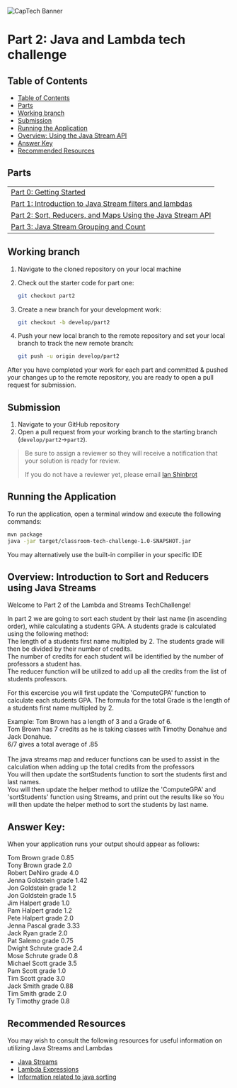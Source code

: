 ![CapTech Banner](https://github.com/captechconsulting/springboot-techchallenge/blob/part0/src/main/resources/images/CaptechLogo.png)

# Part 2: Java and Lambda tech challenge


## Table of Contents

- [Table of Contents](#table-of-contents)
- [Parts](#parts)
- [Working branch](#working-branch)
- [Submission](#submission)
- [Running the Application](#running-the-application)
- [Overview: Using the Java Stream API](#Using-the-Java-Stream-filter-API)
- [Answer Key](#answer-key)
- [Recommended Resources](#recommended-resources)


## Parts

|                                                                                                |
| :--------------------------------------------------------------------------------------------- |
| [Part 0: Getting Started](../../tree/part0)                                                    |
| [Part 1: Introduction to  Java Stream filters and lambdas](../../tree/part1)                    |
| [Part 2: Sort, Reducers, and Maps Using the Java Stream API](#part-2-Java-Stream-Sort)     |
| [Part 3: Java Stream Grouping and Count](../../tree/part3) |

## Working branch

1. Navigate to the cloned repository on your local machine
1. Check out the starter code for part one:

    ```bash
    git checkout part2
    ```

1. Create a new branch for your development work:

    ```bash
    git checkout -b develop/part2
    ```

1. Push your new local branch to the remote repository and set your local branch to track the new remote branch:

    ```bash
    git push -u origin develop/part2
    ```

After you have completed your work for each part and committed & pushed your changes up to the remote repository, you
are ready to open a pull request for submission.

## Submission

1. Navigate to your GitHub repository
1. Open a pull request from your working branch to the starting branch (`develop/part2`&rarr;`part2`).

> Be sure to assign a reviewer so they will receive a notification that your solution is ready for review.
>
> If you do not have a reviewer yet, please email [Ian Shinbrot](mailto:ishinbrot@captechconsulting.com)


## Running the Application

To run the application, open a terminal window and execute the following commands:

```bash
mvn package
java -jar target/classroom-tech-challenge-1.0-SNAPSHOT.jar
```
You may alternatively use the built-in compilier in your specific IDE


## Overview: Introduction to Sort and Reducers using Java Streams
Welcome to Part 2 of the Lambda and Streams TechChallenge!

In part 2 we are going to sort each student by their last name (in ascending order), while calculating a students GPA.
A students grade is calculated using the following method: <br/>
The length of a students first name multipled by 2. 
The students grade will then be divided by their number of credits. <br/>
The number of credits for each student will be identified by the number of professors a student has. <br/>
The reducer function will be utilized to add up all the credits from the list of students professors.

For this excercise you will first update the 'ComputeGPA' function to calculate each students GPA. 
The formula for the total Grade is the length of a students first name multipled by 2. <br/>

Example: Tom Brown has a length of 3 and a Grade of 6. <br/>
     Tom Brown has 7 credits as he is taking classes with Timothy Donahue and Jack Donahue. <br/>
     6/7 gives a total average of .85 <br/>
     <br/>
The java streams map and reducer functions can be used to assist in the calculation when adding up the total credits from the professors <br/>
You will then update the sortStudents function to sort the students first and last names. <br/>
You will then update the helper method to utilize the 'ComputeGPA' and 'sortStudents' function using Streams, and print out the results like so
You will then update the helper method to sort the students by last name.

## Answer Key:

When your application runs your output should appear as follows:

Tom Brown grade 0.85 <br/>
Tony Brown grade 2.0 <br/>
Robert DeNiro grade 4.0 <br/>
Jenna Goldstein grade 1.42 <br/>
Jon Goldstein grade 1.2 <br/>
Jon Goldstein grade 1.5 <br/>
Jim Halpert grade 1.0 <br/>
Pam Halpert grade 1.2 <br/>
Pete Halpert grade 2.0 <br/>
Jenna Pascal grade 3.33 <br/>
Jack Ryan grade 2.0 <br/>
Pat Salemo grade 0.75 <br/>
Dwight Schrute grade 2.4 <br/>
Mose Schrute grade 0.8 <br/>
Michael Scott grade 3.5 <br/>
Pam Scott grade 1.0 <br/>
Tim Scott grade 3.0 <br/>
Jack Smith grade 0.88 <br/>
Tim Smith grade 2.0 <br/>
Ty Timothy grade 0.8 <br/>

## Recommended Resources

You may wish to consult the following resources for useful information on utilizing Java Streams and Lambdas

- [Java Streams](https://stackify.com/streams-guide-java-8/)
- [Lambda Expressions](https://www.geeksforgeeks.org/lambda-expressions-java-8/)
- [Information related to java sorting](https://howtodoinjava.com/java8/stream-sorted-method/)